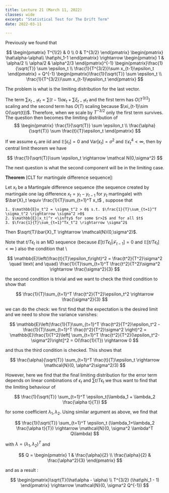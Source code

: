 ```yaml
---
title: Lecture 21 (March 11, 2022)
classes: wide
excerpt: "Statistical Test for The Drift Term"
date: 2022-03-11

---
```


Previously we found that 

$$
\begin{pmatrix} 
T^{1/2} & 0 \\
0 & T^{3/2} 
\end{pmatrix} 
\begin{pmatrix} \hat\alpha-\alpha\\ \hat\phi_1-1 \end{pmatrix} \rightarrow \begin{pmatrix}
1 & \alpha/2 \\ \alpha/2 & \alpha^2/3
\end{pmatrix}^{-1} \begin{pmatrix}\frac{1}{\sqrt{T}} \sum \epsilon_t \\ \frac{1}{T^{3/2}}\sum x_{t-1}\epsilon_t \end{pmatrix} = Q^{-1} \begin{pmatrix}\frac{1}{\sqrt{T}} \sum \epsilon_t \\ \frac{1}{T^{3/2}}\sum x_{t-1}\epsilon_t \end{pmatrix}
$$

The problem is what is the limiting distribution for the last vector. 

The term $\sum x_{t-1} \epsilon_t = \sum (t-1)\alpha\epsilon_t + \sum\xi_{t-1}\epsilon_t$ and the first term has $O(T^{3/2})$ scaling and the second term has $O(T)$ scaling because $\xi_{t-1}\sim O(\sqrt{t})$. Therefore, when we scale by $T^{-3/2}$ only the first term survives. The question then becomes the limiting distribution of 
$$
\begin{pmatrix}
\frac{1}{\sqrt{T}} \sum \epsilon_t \\ \frac{\alpha}{\sqrt{T}} \sum \frac{t}{T}\epsilon_t
\end{pmatrix}
$$

If we assume $\epsilon_t$ are iid and $\mathbb{E}[\epsilon_t] = 0$ and $\text{Var}[\epsilon_t] = \sigma^2$ and $\mathbb{E}\epsilon_t^4 < \infty$, then by central limit theorem we have 

$$
\frac{1}{\sqrt{T}}\sum \epsilon_t \rightarrow \mathcal N(0,\sigma^2)
$$

The next question is what the second component will be in the limiting case. 

**Theorem** [CLT for martingale difference sequence]:

Let $x_t$ be a Martingale difference sequence (the sequence created by martingale one lag difference $x_t = y_t -y_{t-1}$ for $y_t$ martingale) with $\bar{X}_t \equiv \frac{1}{T}\sum_{t=1}^T x_t$ , suppose that 

	1. $\mathbb{E}x_t^2 = \sigma_t^2 > 0$ s.t. $\frac{1}{T}\sum_{t=1}^T \sigma_t^2 \rightarrow \sigma^2 >0$ 
	2. $\mathbb{E}|x_t|^r <\infty$ for some $r>2$ and for all $t$
	3. $\frac{1}{T}\sum_{t=1}^Tx_t^2 \rightarrow \sigma^2$ 

Then $\sqrt{T}\bar{X}_T \rightarrow \mathcal{N}(0,\sigma^2)$. 

Note that $t/T\epsilon_t$ is an MD sequence (because $E[t/T\epsilon_t | \mathcal{F}_{t-1}] =0$ and $\mathbb{E}[t/T \epsilon_t] <\infty$ ) also the condition that \

$$
\mathbb{E}\left(\frac{t}{T}\epsilon_t\right)^2 = \frac{t^2}{T^2}\sigma^2 \quad \text{ and \quad} \frac{1}{T}\sum_{t=1}^T \frac{t^2}{T^2}\sigma^2 \rightarrow \frac{\sigma^2}{3}
$$

the second condition is trivial and we want to check the third condition to show that 

$$
\frac{1}{T}\sum_{t=1}^T \frac{t^2}{T^2}\epsilon_t^2 \rightarrow \frac{\sigma^2}{3}
$$

we can do the check: we first find that the expectation is the desired limit and we need to show the variance vanishes: 

$$
\mathbb{E}\left(\frac{1}{T}\sum_{t=1}^T \frac{t^2}{T^2}\epsilon_t^2 - \frac{1}{T}\sum_{t=1}^T \frac{t^2}{T^2}\sigma^2 \right)^2 = \mathbb{E}\frac{1}{T^2}\left[ \sum_{t=1}^T \frac{t^2}{T^2}(\epsilon_t^2-\sigma^2)\right]^2 = O(\frac{1}{T}) \rightarrow 0
$$

and thus the third condition is checked. This shows that 

$$
\frac{\alpha}{\sqrt{T}} \sum_{t=1}^T \frac{t}{T}\epsilon_t \rightarrow \mathcal{N}(0, \alpha^2\sigma^2/3)
$$

However, here we find that the final limiting distribution for the error term depends on linear combinations of $\epsilon_t$ and $\sum t/T\epsilon_t$ we thus want to find that the limiting behaviour of 

$$
\frac{1}{\sqrt{T}} \sum_{t=1}^T \epsilon_t(\lambda_1 + \lambda_2 \frac{\alpha t}{T})
$$

for some coefficient $\lambda_1, \lambda_2$. Using similar argument as above, we find that 

$$
\frac{1}{\sqrt{T}} \sum_{t=1}^T \epsilon_t (\lambda_1+\lambda_2 \frac{\alpha t}{T}) \rightarrow \mathcal{N}(0, \sigma^2 \lambda^T Q\lambda)
$$

with $\lambda = (\lambda_1,\lambda_2)^T$ and 

$$
Q = \begin{pmatrix} 1 & \frac{\alpha}{2} \\ \frac{\alpha}{2} & \frac{\alpha^2}{3} \end{pmatrix}
$$

and as a result : 

$$
\begin{pmatrix}\sqrt{T}(\hat\alpha - \alpha) \\ T^{3/2} (\hat\phi_1 - 1) \end{pmatrix} \rightarrow \mathcal{N}(0, \sigma^2 Q^{-1})
$$
